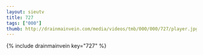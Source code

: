 ```yaml
--- 
layout: sieutv
title: 727
tags: ["000"]
thumb: http://drainmainvein.com/media/videos/tmb/000/000/727/player.jpg
---
```

{% include drainmainvein key="727" %} 
